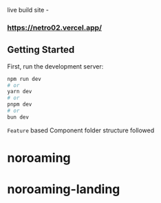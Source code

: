 live build site -

### https://netro02.vercel.app/

## Getting Started

First, run the development server:

```bash
npm run dev
# or
yarn dev
# or
pnpm dev
# or
bun dev
```

`Feature` based Component folder structure followed
# noroaming
# noroaming-landing
